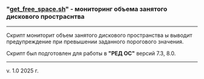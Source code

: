 ### "[get_free_space.sh](./get_free_space.sh)" - мониторинг объема занятого дискового простраснтва

---

Скрипт мониторит объем занятого дискового пространства ы выводит предупреждение при превышении заданного порогового значения.

Скрипт был подготовлен для работы в **"РЕД ОС"** версий 7.3, 8.0.

---

v. 1.0 2025 г.

